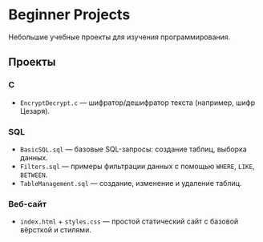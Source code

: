 # Beginner Projects  
Небольшие учебные проекты для изучения программирования.  

## Проекты  
### C  
- `EncryptDecrypt.c` — шифратор/дешифратор текста (например, шифр Цезаря).  

### SQL  
- `BasicSQL.sql` — базовые SQL-запросы: создание таблиц, выборка данных.  
- `Filters.sql` — примеры фильтрации данных с помощью `WHERE`, `LIKE`, `BETWEEN`.  
- `TableManagement.sql` — создание, изменение и удаление таблиц.  

### Веб-сайт  
- `index.html` + `styles.css` — простой статический сайт с базовой вёрсткой и стилями.  

